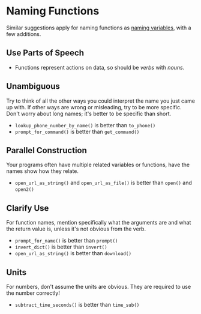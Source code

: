 # Naming Functions
Similar suggestions apply for naming functions as [naming variables](/notes/naming-variables-basic.md), with a few additions.

## Use Parts of Speech
* Functions represent actions on data, so should be _verbs_ with _nouns_.

## Unambiguous
Try to think of all the other ways you could interpret the name you just came up with.
If other ways are wrong or misleading, try to be more specific.
Don't worry about long names;
it's better to be specific than short.

* `lookup_phone_number_by_name()` is better than `to_phone()`
* `prompt_for_command()` is better than `get_command()`

## Parallel Construction
Your programs often have multiple related variables or functions, have the names show how they relate.

* `open_url_as_string()` and `open_url_as_file()` is better than `open()` and `open2()`

## Clarify Use
For function names, mention specifically what the arguments are and what the return value is, unless it's not obvious from the verb.

* `prompt_for_name()` is better than `prompt()`
* `invert_dict()` is better than `invert()`
* `open_url_as_string()` is better than `download()`

## Units
For numbers, don't assume the units are obvious.
They are required to use the number correctly!

* `subtract_time_seconds()` is better than `time_sub()`

